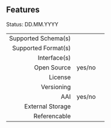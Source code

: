 ## Features

Status: DD.MM.YYYY

|                     |            |          |
| -------------------:| :--------: | :------- |
| Supported Schema(s) |            |          |
| Supported Format(s) |            |          |
| Interface(s)        |            |          |
| Open Source         | yes/no     |          |
| License             |            |          |
| Versioning          |            |          |
| AAI                 | yes/no     |          |
| External Storage    |            |          |
| Referencable        |            |          |


